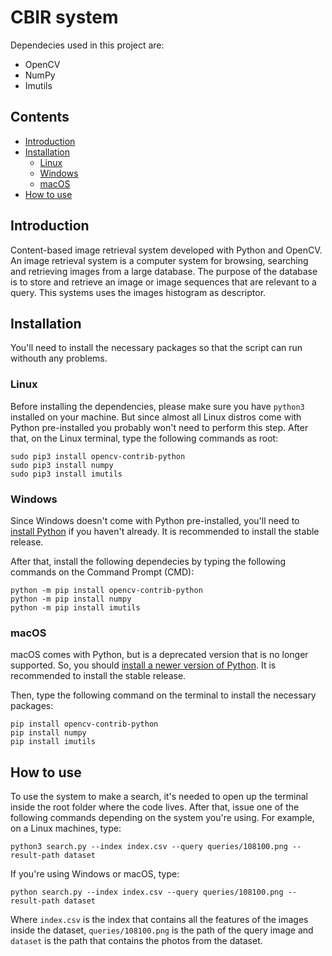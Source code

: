 # CBIR system

Dependecies used in this project are:
- OpenCV
- NumPy
- Imutils

## Contents

- [Introduction](#introduction)
- [Installation](#installation)
  * [Linux](#linux)
  * [Windows](#windows)
  * [macOS](#macos)
- [How to use](#how-to-use)

## Introduction

Content-based image retrieval system developed with Python and OpenCV. An image retrieval system is a computer system for browsing, searching and retrieving images from a large database. The purpose of the database is to store and retrieve an image or image sequences that are relevant to a query. This systems uses the images histogram as descriptor.

## Installation

You'll need to install the necessary packages so that the script can run withouth any problems.

### Linux

Before installing the dependencies, please make sure you have `python3` installed on your machine. But since almost all Linux distros come with Python pre-installed you probably won't need to perform this step. After that, on the Linux terminal, type the following commands as root:
```
sudo pip3 install opencv-contrib-python
sudo pip3 install numpy
sudo pip3 install imutils
```

### Windows

Since Windows doesn't come with Python pre-installed, you'll need to [install Python](https://www.python.org/downloads/windows/) if you haven't already. It is recommended to install the stable release.

After that, install the following dependecies by typing the following commands on the Command Prompt (CMD):
```
python -m pip install opencv-contrib-python
python -m pip install numpy
python -m pip install imutils
```
### macOS

macOS comes with Python, but is a deprecated version that is no longer supported. So, you should [install a newer version of Python](https://www.python.org/downloads/macos/). It is recommended to install the stable release.

Then, type the following command on the terminal to install the necessary packages:
```
pip install opencv-contrib-python
pip install numpy
pip install imutils
```

## How to use

To use the system to make a search, it's needed to open up the terminal inside the root folder where the code lives. After that, issue one of the following commands depending on the system you're using.
For example, on a Linux machines, type:

```
python3 search.py --index index.csv --query queries/108100.png --result-path dataset
```
If you're using Windows or macOS, type:
```
python search.py --index index.csv --query queries/108100.png --result-path dataset
```
Where `index.csv` is the index that contains all the features of the images inside the dataset, `queries/108100.png` is the path of the query image and `dataset` is the path that contains the photos from the dataset.
